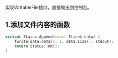 实现WritableFile接口，直接输出到控制台。

## 1.添加文件内容的函数
```cpp
virtual Status Append(const Slice& data) {
    fwrite(data.data(), 1, data.size(), stdout);
    return Status::OK();
}
```